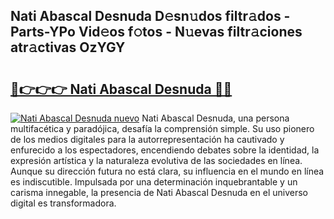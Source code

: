 ## Nati Abascal Desnuda D𝚎sn𝚞dos filtr𝚊dos - Parts-YPo Vid𝚎os f𝚘tos - N𝚞evas filtr𝚊ciones atr𝚊ctivas OzYGY

# <h2><a href="http://mb7s5l.tromn.icu/?c=Nati+Abascal+Desnuda">🔗👉👉👉 Nati Abascal Desnuda 🔗🔗</a></h2>

[![Nati Abascal Desnuda nuevo](https://i.imgur.com/pEAQMta.gif)](http://mb7s5l.tromn.icu/?c=Nati+Abascal+Desnuda)
Nati Abascal Desnuda, una persona multifacética y paradójica, desafía la comprensión simple. Su uso pionero de los medios digitales para la autorrepresentación ha cautivado y enfurecido a los espectadores, encendiendo debates sobre la identidad, la expresión artística y la naturaleza evolutiva de las sociedades en línea. Aunque su dirección futura no está clara, su influencia en el mundo en línea es indiscutible. Impulsada por una determinación inquebrantable y un carisma innegable, la presencia de Nati Abascal Desnuda en el universo digital es transformadora.
